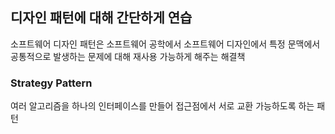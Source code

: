 ## 디자인 패턴에 대해 간단하게 연습
소프트웨어 디자인 패턴은 소프트웨어 공학에서 소프트웨어 디자인에서 특정 문맥에서 공통적으로 발생하는 문제에 대해 재사용 가능하게 해주는 해결책

### Strategy Pattern
여러 알고리즘을 하나의 인터페이스를 만들어 접근점에서 서로 교환 가능하도록 하는 패턴



